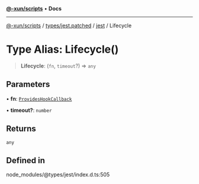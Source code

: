 [**@-xun/scripts**](../../../../../README.md) • **Docs**

***

[@-xun/scripts](../../../../../README.md) / [types/jest.patched](../../../README.md) / [jest](../README.md) / Lifecycle

# Type Alias: Lifecycle()

> **Lifecycle**: (`fn`, `timeout`?) => `any`

## Parameters

• **fn**: [`ProvidesHookCallback`](ProvidesHookCallback.md)

• **timeout?**: `number`

## Returns

`any`

## Defined in

node\_modules/@types/jest/index.d.ts:505
